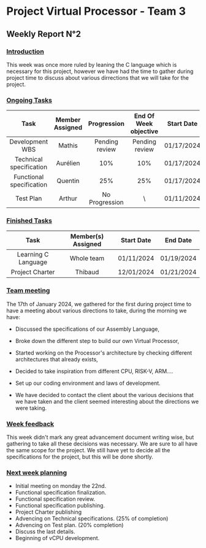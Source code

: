 # Project Virtual Processor - Team 3  

## Weekly Report N°2 

### <u> Introduction </u>   

This week was once more ruled by leaning the C language which is necessary for this project, however we have had the time to gather during project time to discuss about various dirrections that we will take for the project.

### <u> Ongoing Tasks</u> 

|           Task            |   Member Assigned   |   Progression   |   End Of Week objective   |   Start Date  |
|:-------------------------:|:-------------------:|:---------------:|:-------------------------:|:-------------:|
|Development WBS   |Mathis  |Pending review |  Pending review    | 01/17/2024 
|Technical specification  |Aurélien       |10%  |10%     |01/17/2024      |
|Functional specification  |Quentin        |    25%            |25%                       |01/17/2024      |
|Test Plan  |Arthur        |    No Progression             | \                     |01/11/2024      |


### <u>Finished Tasks</u>

|           Task            |   Member(s) Assigned     |  Start Date   |   End Date  |
|:-------------------------:|:---------------------:|:-------------:|:-----------:|
|Learning C Language   | Whole team             |01/11/2024      |01/19/2024    |
|Project Charter         |Thibaud                 |12/01/2024      |01/21/2024   |




### <u>Team meeting</u>
The 17th of January 2024, we gathered for the first during project time to have a meeting about various directions to take, during the morning we have: 
- Discussed the specifications of our Assembly Language, 
- Broke down the different step to build our own Virtual Processor,
- Started working on the Processor's architecture by checking different architectures that already exists, 
- Decided to take inspiration from different CPU, RISK-V, ARM....
- Set up our coding environment and laws of development.

- We have decided to contact the client about the various decisions that we have taken and the client seemed interesting about the directions we were taking. 




### <u>Week feedback</u>
This week didn't mark any great advancement document writing wise, but gathering to take all these decisions was necessary. We are sure to all have the same scope for the project. We still have yet to decide all the specifications for the project, but this will be done shortly.


### <u>Next week planning </u>

- Initial meeting on monday the 22nd.
- Functional specification finalization. 
- Functional specification review.
- Functional specification publishing.
- Project Charter publishing 
- Advencing on Technical specifications. (25% of completion)
- Advencing on Test plan. (20% completion)
- Discuss the last details.
- Beginning of vCPU development.



